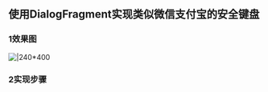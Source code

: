 ## 使用DialogFragment实现类似微信支付宝的安全键盘

### 1效果图
![|240*400](https://github.com/fanbaolong/MyApp/blob/master/test_1480666564776.gif)

### 2实现步骤

